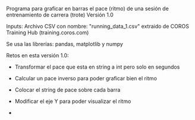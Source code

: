 Programa para graficar en barras el pace (ritmo) de una sesión de entrenamiento de carrera (trote) 
Versión 1.0

Inputs: Archivo CSV con nombre: "running_data_1.csv" extraido de COROS Training Hub (training.coros.com)

Se usa las librerías: pandas, matplotlib y numpy

Retos en esta versión 1.0:
- Transformar el pace que esta en string a int pero solo en segundos
- Calcular un pace inverso para poder graficar bien el ritmo
- Colocar el string de pace sobre cada barra
- Modificar el eje Y para poder visualizar el ritmo

- 
